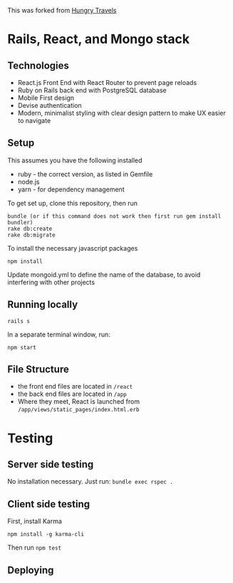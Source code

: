 This was forked from [Hungry Travels](https://github.com/laurado/hungry-travels)

# Rails, React, and Mongo stack


## Technologies
* React.js Front End with React Router to prevent page reloads
* Ruby on Rails back end with PostgreSQL database
* Mobile First design
* Devise authentication
* Modern, minimalist styling with clear design pattern to make UX easier to navigate

## Setup
This assumes you have the following installed
* ruby - the correct version, as listed in Gemfile
* node.js 
* yarn - for dependency management


To get set up, clone this repository, then run
```
bundle (or if this command does not work then first run gem install bundler)
rake db:create
rake db:migrate
```

To install the necessary javascript packages
```
npm install
```

Update mongoid.yml to define the name of the database, to avoid interfering with other projects

## Running locally
```
rails s
```

In a separate terminal window, run:
```
npm start
```

## File Structure
* the front end files are located in ```/react```
* the back end files are located in ```/app```
* Where they meet, React is launched from ```/app/views/static_pages/index.html.erb```

# Testing
## Server side testing
No installation necessary. Just run:
```bundle exec rspec .```

## Client side testing
First, install Karma
```
npm install -g karma-cli
```
Then run
```npm test```

## Deploying

